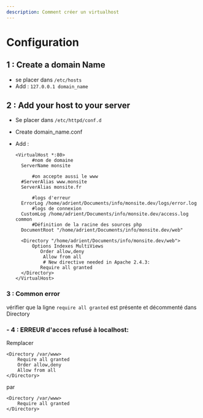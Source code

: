 ```yaml
---
description: Comment créer un virtualhost
---
```


# Configuration

## 1 : Create a domain Name

* se placer dans `/etc/hosts`
* Add : `127.0.0.1 domain_name`

## 2 : Add your host to your server

* Se placer dans `/etc/httpd/conf.d`
* Create domain\_name.conf
* Add :

  ```text
  <VirtualHost *:80>
        #nom de domaine
    ServerName monsite

        #on accepte aussi le www
    #ServerAlias www.monsite
    ServerAlias monsite.fr

        #logs d'erreur
    ErrorLog /home/adrient/Documents/info/monsite.dev/logs/error.log 
        #logs de connexion
    CustomLog /home/adrient/Documents/info/monsite.dev/access.log common
        #Définition de la racine des sources php
    DocumentRoot "/home/adrient/Documents/info/monsite.dev/web"

    <Directory "/home/adrient/Documents/info/monsite.dev/web">
        Options Indexes MultiViews
           Order allow,deny
            Allow from all
            # New directive needed in Apache 2.4.3: 
           Require all granted
    </Directory>
  </VirtualHost>
  ```

### 3 : Common error

vérifier que la ligne `require all granted` est présente et décommenté dans Directory

### - 4 : ERREUR d'acces refusé à localhost:

Remplacer

```text
<Directory /var/www>
    Require all granted
    Order allow,deny
    Allow from all
</Directory>
```

par

```text
<Directory /var/www>
    Require all granted
</Directory>
```

